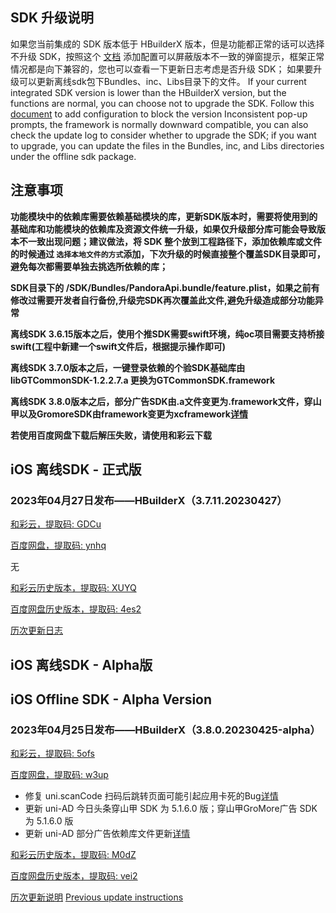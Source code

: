## SDK 升级说明
如果您当前集成的 SDK 版本低于 HBuilderX 版本，但是功能都正常的话可以选择不升级 SDK，按照这个 [文档](https://ask.dcloud.net.cn/article/35627) 添加配置可以屏蔽版本不一致的弹窗提示，框架正常情况都是向下兼容的，您也可以查看一下更新日志考虑是否升级 SDK； 如果要升级可以更新离线sdk包下Bundles、inc、Libs目录下的文件。
If your current integrated SDK version is lower than the HBuilderX version, but the functions are normal, you can choose not to upgrade the SDK. Follow this [document](https://ask.dcloud.net.cn/article/35627) to add configuration to block the version Inconsistent pop-up prompts, the framework is normally downward compatible, you can also check the update log to consider whether to upgrade the SDK; if you want to upgrade, you can update the files in the Bundles, inc, and Libs directories under the offline sdk package.

## 注意事项
**功能模块中的依赖库需要依赖基础模块的库，更新SDK版本时，需要将使用到的基础库和功能模块的依赖库及资源文件统一升级，如果仅升级部分库可能会导致版本不一致出现问题；建议做法，将 SDK 整个放到工程路径下，添加依赖库或文件的时候通过 `选择本地文件的方式`添加，下次升级的时候直接整个覆盖SDK目录即可，避免每次都需要单独去挑选所依赖的库；**

**SDK目录下的 /SDK/Bundles/PandoraApi.bundle/feature.plist，如果之前有修改过需要开发者自行备份,升级完SDK再次覆盖此文件,避免升级造成部分功能异常**

**离线SDK 3.6.15版本之后，使用个推SDK需要swift环境，纯oc项目需要支持桥接swift(工程中新建一个swift文件后，根据提示操作即可)**

**离线SDK 3.7.0版本之后，一键登录依赖的个验SDK基础库由libGTCommonSDK-1.2.2.7.a 更换为GTCommonSDK.framework**

**离线SDK 3.8.0版本之后，部分广告SDK由.a文件变更为.framework文件，穿山甲以及GromoreSDK由framework变更为xcframework[详情](https://nativesupport.dcloud.net.cn/AppDocs/usemodule/iOSModuleConfig/uniad.html)**

**若使用百度网盘下载后解压失败，请使用和彩云下载**


## iOS 离线SDK - 正式版

### 2023年04月27日发布——HBuilderX（3.7.11.20230427） 

[和彩云，提取码: GDCu](https://caiyun.139.com/m/i?115CnqqGMYWr5) 

[百度网盘，提取码: ynhq](https://pan.baidu.com/s/1xVBOiaXy6sU7iT_6L0CtPw?pwd=ynhq)

无

[和彩云历史版本，提取码: XUYQ](https://caiyun.139.com/m/i?115CoApb7tJrf) 

[百度网盘历史版本，提取码: 4es2](https://pan.baidu.com/s/1BMKEnppLImNEwGBBcd8Meg?pwd=4es2)

[历次更新日志](AppDocs/download/update_history_iOS_release.md)


## iOS 离线SDK - Alpha版
## iOS Offline SDK - Alpha Version

### 2023年04月25日发布——HBuilderX（3.8.0.20230425-alpha）

[和彩云，提取码: 5ofs](https://caiyun.139.com/m/i?115Cnr50YIPtA)

[百度网盘，提取码: w3up](https://pan.baidu.com/s/1WNh9QiF9m41tkE50lH2EUw?pwd=w3up)

+ 修复 uni.scanCode 扫码后跳转页面可能引起应用卡死的Bug[详情](https://ask.dcloud.net.cn/question/160090)
+ 更新 uni-AD 今日头条穿山甲 SDK 为 5.1.6.0 版；穿山甲GroMore广告 SDK 为 5.1.6.0 版
+ 更新 uni-AD 部分广告依赖库文件更新[详情](https://nativesupport.dcloud.net.cn/AppDocs/usemodule/iOSModuleConfig/uniad.html)

[和彩云历史版本，提取码: M0dZ](https://caiyun.139.com/m/i?115CepZ7m2JBv) 

[百度网盘历史版本，提取码: vei2](https://pan.baidu.com/s/1Jl9C2zaL0uuRoMMV_jEUzw?pwd=vei2)

[历次更新说明](AppDocs/download/update_history_iOS_alpha.md)
[Previous update instructions](AppDocs/download/update_history_iOS_alpha.md)
